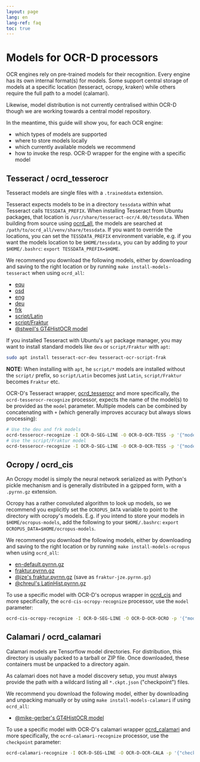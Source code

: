```yaml
---
layout: page
lang: en
lang-ref: faq
toc: true
---
```


# Models for OCR-D processors

OCR engines rely on pre-trained models for their recognition. Every engine has
its own internal format(s) for models. Some support central storage of models
at a specific location (tesseract, ocropy, kraken) while others require the full
path to a model (calamari).

Likewise, model distribution is not currently centralised within OCR-D though we
are working towards a central model repository.

In the meantime, this guide will show you, for each OCR engine:

  * which types of models are supported
  * where to store models locally
  * which currently available models we recommend
  * how to invoke the resp. OCR-D wrapper for the engine with a specific model

## Tesseract / ocrd_tesserocr

Tesseract models are single files with a `.traineddata` extension.

Tesseract expects models to be in a directory `tessdata` within what Tesseract
calls `TESSDATA_PREFIX`. When installing Tesseract from Ubuntu packages, that
location is `/usr/share/tesseract-ocr/4.00/tessdata`. When building from source
using [ocrd_all](htttps://github.com/OCR-D/ocrd_all), the models are searched
at `/path/to/ocrd_all/venv/share/tessdata`. If you want to override the
locations, you can set the `TESSDATA_PREFIX` environment variable, e.g. if you
want the models location to be `$HOME/tessdata`, you can by adding to your
`$HOME/.bashrc`: `export TESSDATA_PREFIX=$HOME`.

We recommend you download the following models, either by downloading and
saving to the right location or by running `make install-models-tesseract` when
using `ocrd_all`:

  * [equ](https://github.com/tesseract-ocr/tessdata_fast/raw/master/equ.traineddata)
  * [osd](https://github.com/tesseract-ocr/tessdata_fast/raw/master/osd.traineddata)
  * [eng](https://github.com/tesseract-ocr/tessdata_fast/raw/master/eng.traineddata)
  * [deu](https://github.com/tesseract-ocr/tessdata_fast/raw/master/deu.traineddata)
  * [frk](https://github.com/tesseract-ocr/tessdata_fast/raw/master/frk.traineddata)
  * [script/Latin](https://github.com/tesseract-ocr/tessdata_fast/raw/master/script/Latin.traineddata)
  * [script/Fraktur](https://github.com/tesseract-ocr/tessdata_fast/raw/master/script/Fraktur.traineddata)
  * [@stweil's GT4HistOCR model](https://ub-backup.bib.uni-mannheim.de/~stweil/ocrd-train/data/fast/Fraktur_50000000.334_450937.traineddata)

If you installed Tesseract with Ubuntu's `apt` package manager, you may want to install
standard models like `deu` or `script/Fraktur` with `apt`:

```sh
sudo apt install tesseract-ocr-deu tesseract-ocr-script-frak
```

**NOTE:** When installing with `apt`, he `script/*` models are installed
without the `script/` prefix, so `script/Latin` becomes just `Latin`,
`script/Fraktur` becomes `Fraktur` etc.

OCR-D's Tesseract wrapper,
[ocrd_tesserocr](https://github.com/OCR-D/ocrd_tesserocr) and more
specifically, the `ocrd-tesserocr-recognize` processor, expects the name of the
model(s) to be provided as the `model` parameter. Multiple models can be
combined by concatenating with `+` (which generally improves accuracy but always slows processing):

```sh
# Use the deu and frk models
ocrd-tesserocr-recognize -I OCR-D-SEG-LINE -O OCR-D-OCR-TESS -p '{"model": "deu+frk"}'
# Use the script/Fraktur model
ocrd-tesserocr-recognize -I OCR-D-SEG-LINE -O OCR-D-OCR-TESS -p '{"model": "script/Fraktur"}'
```

## Ocropy / ocrd_cis

An Ocropy model is simply the neural network serialized as with Python's pickle
mechanism and is generally distributed in a gzipped form, with a `.pyrnn.gz`
extension.

Ocropy has a rather convoluted algorithm to look up models, so we recommend you
explicitly set the `OCROPUS_DATA` variable to point to the directory with
ocropy's models. E.g. if you intend to store your models in `$HOME/ocropus-models`, add the following
to your `$HOME/.bashrc`: `export OCROPUS_DATA=$HOME/ocropus-models`.

We recommend you download the following models, either by downloading and
saving to the right location or by running `make install-models-ocropus` when
using `ocrd_all`:

  * [en-default.pyrnn.gz](https://github.com/zuphilip/ocropy-models/raw/master/en-default.pyrnn.gz)
  * [fraktur.pyrnn.gz](https://github.com/zuphilip/ocropy-models/raw/master/fraktur.pyrnn.gz)
  * [@jze's fraktur.pyrnn.gz](https://github.com/jze/ocropus-model_fraktur/raw/master/fraktur.pyrnn.gz) (save as `fraktur-jze.pyrnn.gz`)
  * [@chreul's  LatinHist.pyrnn.gz](https://github.com/chreul/OCR_Testdata_EarlyPrintedBooks/raw/master/LatinHist-98000.pyrnn.gz)


To use a specific model with OCR-D's ocropus wrapper in [ocrd_cis](https://github.com/cisocrgroup/ocrd_cis) and more specifically, the `ocrd-cis-ocropy-recognize` processor, use the `model` parameter:

```sh
ocrd-cis-ocropy-recognize -I OCR-D-SEG-LINE -O OCR-D-OCR-OCRO -p '{"model": "fraktur-jze.pyrnn.gz"}'
```

## Calamari / ocrd_calamari

Calamari models are Tensorflow model directories. For distribution, this
directory is usually packed to a tarball or ZIP file. Once downloaded, these
containers must be unpacked to a directory again.

As calamari does not have a model discovery setup, you must always provide the
path with a wildcard listing all `*.ckpt.json` ("checkpoint") files.

We recommend you download the following model, either by downloading and
unpacking manually or by using `make install-models-calamari` if using
`ocrd_all`:

  * [@mike-gerber's GT4HistOCR model](https://qurator-data.de/calamari-models/GT4HistOCR/model.tar.xz)

To use a specific model with OCR-D's calamari wrapper
[ocrd_calamari](https://github.com/OCR-D/ocrd_calamari) and more specifically,
the `ocrd-calamari-recognize` processor, use the `checkpoint` parameter:

```sh
ocrd-calamari-recognize -I OCR-D-SEG-LINE -O OCR-D-OCR-CALA -p '{"checkpoint": "/path/to/model/*.ckpt.json"}'
```
